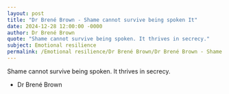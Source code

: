 ```yaml
---
layout: post
title: "Dr Brené Brown - Shame cannot survive being spoken It"
date: 2024-12-28 12:00:00 -0000
author: Dr Brené Brown
quote: "Shame cannot survive being spoken. It thrives in secrecy."
subject: Emotional resilience
permalink: /Emotional resilience/Dr Brené Brown/Dr Brené Brown - Shame cannot survive being spoken It
---
```


Shame cannot survive being spoken. It thrives in secrecy.

- Dr Brené Brown

